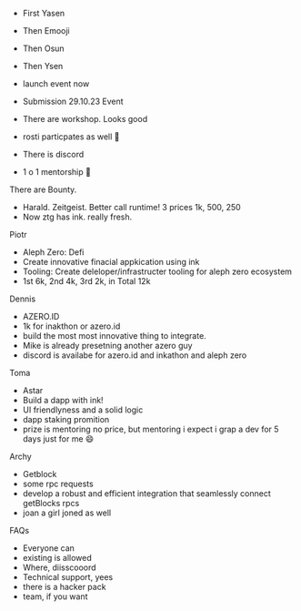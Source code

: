 - First Yasen
- Then Emooji
- Then Osun
- Then Ysen

- launch event now
- Submission 29.10.23 Event

- There are workshop. Looks good
- rosti particpates as well 🎉
- There is discord
- 1 o 1 mentorship 🤤

There are Bounty.

- Harald. Zeitgeist. Better call runtime! 3 prices 1k, 500, 250
- Now ztg has ink. really fresh.

Piotr

- Aleph Zero: Defi
- Create innovative finacial appkication using ink
- Tooling: Create deleloper/infrastructer tooling for aleph zero ecosystem
- 1st 6k, 2nd 4k, 3rd 2k, in Total 12k

Dennis

- AZERO.ID
- 1k for inakthon or azero.id
- build the most most innovative thing to integrate.
- Mike is already presetning another azero guy
- discord is availabe for azero.id and inkathon and aleph zero

Toma

- Astar
- Build a dapp with ink!
- UI friendlyness and a solid logic
- dapp staking promition
- prize is mentoring no price, but mentoring i expect i grap a dev for 5 days just for me 😄

Archy

- Getblock
- some rpc requests
- develop a robust and efficient integration that seamlessly connect getBlocks rpcs
- joan a girl joned as well

FAQs

- Everyone can
- existing is allowed
- Where, diisscooord
- Technical support, yees
- there is a hacker pack
- team, if you want
